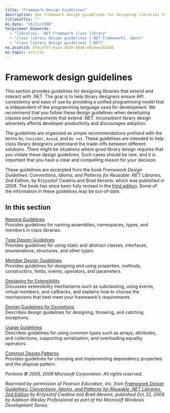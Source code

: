 ```yaml
---
title: "Framework Design Guidelines"
description: See framework design guidelines for designing libraries that extend and interact with .NET, to ensure API consistency and ease of use.
titleSuffix: ""
ms.date: "10/22/2008"
helpviewer_keywords:
  - "libraries, .NET Framework class library"
  - "class library design guidelines [.NET Framework], about"
  - "class library design guidelines [.NET]"
ms.assetid: 5fbcaf4f-ea2a-4d20-b0d6-e61dee202b4b
ms.topic: article
---
```

# Framework design guidelines

This section provides guidelines for designing libraries that extend and interact with .NET. The goal is to help library designers ensure API consistency and ease of use by providing a unified programming model that is independent of the programming language used for development. We recommend that you follow these design guidelines when developing classes and components that extend .NET. Inconsistent library design adversely affects developer productivity and discourages adoption.

 The guidelines are organized as simple recommendations prefixed with the terms `Do`, `Consider`, `Avoid`, and `Do not`. These guidelines are intended to help class library designers understand the trade-offs between different solutions. There might be situations where good library design requires that you violate these design guidelines. Such cases should be rare, and it is important that you have a clear and compelling reason for your decision.

 These guidelines are excerpted from the book *Framework Design Guidelines: Conventions, Idioms, and Patterns for Reusable .NET Libraries, 2nd Edition*, by Krzysztof Cwalina and Brad Abrams, which was published in 2008. The book has since been fully revised in the [third edition](https://www.informit.com/store/framework-design-guidelines-conventions-idioms-and-9780135896464). Some of the information in these guidelines may be out-of-date.

## In this section

 [Naming Guidelines](naming-guidelines.md)\
 Provides guidelines for naming assemblies, namespaces, types, and members in class libraries.

 [Type Design Guidelines](type.md)\
 Provides guidelines for using static and abstract classes, interfaces, enumerations, structures, and other types.

 [Member Design Guidelines](member.md)\
 Provides guidelines for designing and using properties, methods, constructors, fields, events, operators, and parameters.

 [Designing for Extensibility](designing-for-extensibility.md)\
 Discusses extensibility mechanisms such as subclassing, using events, virtual members, and callbacks, and explains how to choose the mechanisms that best meet your framework's requirements.

 [Design Guidelines for Exceptions](exceptions.md)\
 Describes design guidelines for designing, throwing, and catching exceptions.

 [Usage Guidelines](usage-guidelines.md)\
 Describes guidelines for using common types such as arrays, attributes, and collections, supporting serialization, and overloading equality operators.

 [Common Design Patterns](common-design-patterns.md)\
 Provides guidelines for choosing and implementing dependency properties and the dispose pattern.

 *Portions © 2005, 2009 Microsoft Corporation. All rights reserved.*

 *Reprinted by permission of Pearson Education, Inc. from [Framework Design Guidelines: Conventions, Idioms, and Patterns for Reusable .NET Libraries, 2nd Edition](https://www.informit.com/store/framework-design-guidelines-conventions-idioms-and-9780321545619) by Krzysztof Cwalina and Brad Abrams, published Oct 22, 2008 by Addison-Wesley Professional as part of the Microsoft Windows Development Series.*
